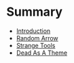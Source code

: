 # Summary

* [Introduction](README.md)
* [Random Arrow ](random-arrow.md)
* [Strange Tools](strange-tools.md)
* [Dead As A Theme](dead-as-a-theme.md)

